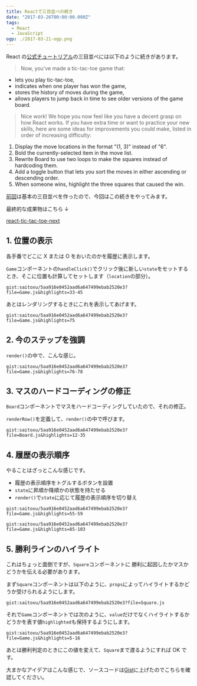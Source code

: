 ```yaml
---
title: Reactで三目並べの続き
date: "2017-03-26T00:00:00.000Z"
tags:
  - React
  - JavaScript
ogp: ./2017-03-21-ogp.png
---
```


React の[公式チュートリアル](https://facebook.github.io/react/tutorial/tutorial.html)の三目並べには以下のように続きがあります。

> Now, you've made a tic-tac-toe game that:

- lets you play tic-tac-toe,
- indicates when one player has won the game,
- stores the history of moves during the game,
- allows players to jump back in time to see older versions of the game board.

> Nice work! We hope you now feel like you have a decent grasp on how React works.
> If you have extra time or want to practice your new skills, here are some ideas for improvements you could make, listed in order of increasing difficulty:

1. Display the move locations in the format "(1, 3)" instead of "6".
2. Bold the currently-selected item in the move list.
3. Rewrite Board to use two loops to make the squares instead of hardcoding them.
4. Add a toggle button that lets you sort the moves in either ascending or descending order.
5. When someone wins, highlight the three squares that caused the win.

[前回](/2017/03/react-tic-tac-toe)は基本の三目並べを作ったので、今回はこの続きをやってみます。

最終的な成果物はこちら ↓

[react-tic-tac-toe-next](/playground/react-tic-tac-toe-next/)

## **1. 位置の表示**

各手番でどこに X または O をおいたのかを履歴に表示します。

`Game`コンポーネントの`handleClick()`でクリック後に新しい`state`をセットするとき、そこに位置も計算してセットします（`location`の部分）。

`gist:saitoxu/5aa916e0452aad6a647499ebab2520e3?file=Game.js&highlights=33-45`

あとはレンダリングするときにこれを表示してあげます。

`gist:saitoxu/5aa916e0452aad6a647499ebab2520e3?file=Game.js&highlights=75`

## **2. 今のステップを強調**

`render()`の中で、こんな感じ。

`gist:saitoxu/5aa916e0452aad6a647499ebab2520e3?file=Game.js&highlights=76-78`

## **3. マスのハードコーディングの修正**

`Board`コンポーネントでマスをハードコーディングしていたので、それの修正。

`renderRow()`を定義して、`render()`の中で呼びます。

`gist:saitoxu/5aa916e0452aad6a647499ebab2520e3?file=Board.js&highlights=12-35`

## **4. 履歴の表示順序**

やることはざっとこんな感じです。

- 履歴の表示順序をトグルするボタンを設置
- `state`に昇順か降順かの状態を持たせる
- `render()`で`state`に応じて履歴の表示順序を切り替え

`gist:saitoxu/5aa916e0452aad6a647499ebab2520e3?file=Game.js&highlights=55-59`

`gist:saitoxu/5aa916e0452aad6a647499ebab2520e3?file=Game.js&highlights=85-103`

## **5. 勝利ラインのハイライト**

これはちょっと面倒ですが、`Square`コンポーネントに
勝利に起因したかマスかどうかを伝える必要があります。

まず`Square`コンポーネントは以下のように、`props`によってハイライトするかどうか受けられるようにします。

`gist:saitoxu/5aa916e0452aad6a647499ebab2520e3?file=Square.js`

それで`Game`コンポーネントでは次のように、`value`だけでなくハイライトするかどうかを表す値`highlighted`も保持するようにします。

`gist:saitoxu/5aa916e0452aad6a647499ebab2520e3?file=Game.js&highlights=5-16`

あとは勝利判定のときにこの値を変えて、`Square`まで渡るようにすれば OK です。

大まかなアイデアはこんな感じで、ソースコードは[Gist](https://gist.github.com/saitoxu/5aa916e0452aad6a647499ebab2520e3)に上げたのでこちらを確認してください。
